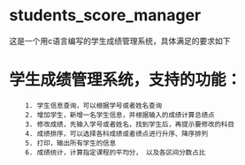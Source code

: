 # students_score_manager
这是一个用c语言编写的学生成绩管理系统，具体满足的要求如下
# 学生成绩管理系统，支持的功能：
		1. 学生信息查询，可以根据学号或者姓名查询
		2. 增加学生，新增一名学生信息，并根据输入的成绩计算总绩点
		3. 修改成绩，先输入学号或者姓名，找到学生后，再提示要修改的科目
		4. 成绩排序，可以选择各科成绩或者绩点进行升序、降序排列
		5. 打印，输出所有学生的信息
		6. 成绩统计，计算指定课程的平均分， 以及各区间分数占比
